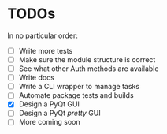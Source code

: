 # TODOs

In no particular order:

 - [ ] Write more tests
 - [ ] Make sure the module structure is correct
 - [ ] See what other Auth methods are available
 - [ ] Write docs
 - [ ] Write a CLI wrapper to manage tasks
 - [ ] Automate package tests and builds
 - [x] Design a PyQt GUI
 - [ ] Design a PyQt _pretty_ GUI
 - [ ] More coming soon
